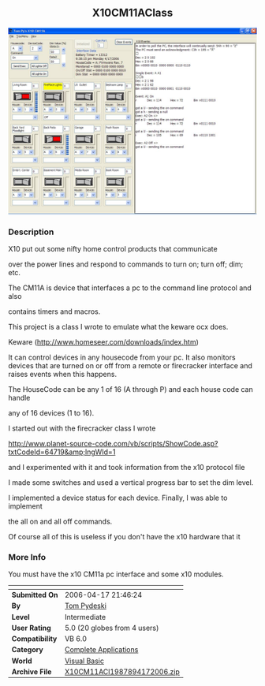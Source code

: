 ﻿<div align="center">

## X10CM11AClass

<img src="PIC20064172153116615.jpg">
</div>

### Description

X10 put out some nifty home control products that communicate

over the power lines and respond to commands to turn on; turn off; dim; etc.

The CM11A is device that interfaces a pc to the command line protocol and also

contains timers and macros.

This project is a class I wrote to emulate what the keware ocx does.

Keware (http://www.homeseer.com/downloads/index.htm)

It can control devices in any housecode from your pc. It also monitors devices that are turned on or off from a remote or firecracker interface and raises events when this happens.

The HouseCode can be any 1 of 16 (A through P) and each house code can handle

any of 16 devices (1 to 16).

I started out with the firecracker class I wrote

http://www.planet-source-code.com/vb/scripts/ShowCode.asp?txtCodeId=64719&amp;lngWId=1

and I experimented with it and took information from the x10 protocol file

I made some switches and used a vertical progress bar to set the dim level.

I implemented a device status for each device. Finally, I was able to implement

the all on and all off commands.

Of course all of this is useless if you don't have the x10 hardware that it
 
### More Info
 
You must have the x10 CM11a pc interface and some x10 modules.


<span>             |<span>
---                |---
**Submitted On**   |2006-04-17 21:46:24
**By**             |[Tom Pydeski](https://github.com/Planet-Source-Code/PSCIndex/blob/master/ByAuthor/tom-pydeski.md)
**Level**          |Intermediate
**User Rating**    |5.0 (20 globes from 4 users)
**Compatibility**  |VB 6\.0
**Category**       |[Complete Applications](https://github.com/Planet-Source-Code/PSCIndex/blob/master/ByCategory/complete-applications__1-27.md)
**World**          |[Visual Basic](https://github.com/Planet-Source-Code/PSCIndex/blob/master/ByWorld/visual-basic.md)
**Archive File**   |[X10CM11ACl1987894172006\.zip](https://github.com/Planet-Source-Code/tom-pydeski-x10cm11aclass__1-65040/archive/master.zip)








